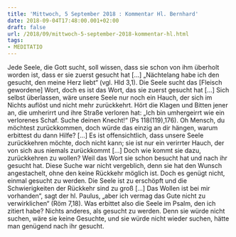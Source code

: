 ```yaml
---
title: 'Mittwoch, 5 September 2018 : Kommentar Hl. Bernhard'
date: 2018-09-04T17:48:00.001+02:00
draft: false
url: /2018/09/mittwoch-5-september-2018-kommentar-hl.html
tags: 
- MEDITATIO
---
```


Jede Seele, die Gott sucht, soll wissen, dass sie schon von ihm überholt worden ist, dass er sie zuerst gesucht hat \[...\] „Nächtelang habe ich den gesucht, den meine Herz liebt“ (vgl. Hld 3,1). Die Seele sucht das \[Fleisch gewordene\] Wort, doch es ist das Wort, das sie zuerst gesucht hat \[...\] Sich selbst überlassen, wäre unsere Seele nur noch ein Hauch, der sich im Nichts auflöst und nicht mehr zurückkehrt. Hört die Klagen und Bitten jener an, die umherirrt und ihre Straße verloren hat: „Ich bin umhergeirrt wie ein verlorenes Schaf. Suche deinen Knecht!“ (Ps 118(119),176). Oh Mensch, du möchtest zurückkommen, doch würde das einzig an dir hängen, warum erbittest du dann Hilfe? \[...\] Es ist offensichtlich, dass unsere Seele zurückkehren möchte, doch nicht kann; sie ist nur ein verirrter Hauch, der von sich aus niemals zurückkommt \[...\] Doch wie kommt sie dazu, zurückkehren zu wollen? Weil das Wort sie schon besucht hat und nach ihr gesucht hat. Diese Suche war nicht vergeblich, denn sie hat den Wunsch angestachelt, ohne den keine Rückkehr möglich ist. Doch es genügt nicht, einmal gesucht zu werden. Die Seele ist zu erschöpft und die Schwierigkeiten der Rückkehr sind zu groß \[...\] Das Wollen ist bei mir vorhanden“, sagt der hl. Paulus, „aber ich vermag das Gute nicht zu verwirklichen“ (Röm 7,18). Was erbittet also die Seele im Psalm, den ich zitiert habe? Nichts anderes, als gesucht zu werden. Denn sie würde nicht suchen, wäre sie keine Gesuchte, und sie würde nicht wieder suchen, hätte man genügend nach ihr gesucht.